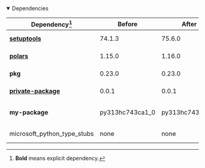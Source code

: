 <details open>
<summary>Dependencies</summary>

|Dependency[^1]|Before|After|Change|Environments|
|-|-|-|-|-|
|[**setuptools**](https://pypi.org/project/setuptools)|74.1.3|75.6.0|Major Upgrade|*all envs* on osx-arm64|
|[**polars**](https://prefix.dev/channels/conda-forge/packages/polars)|1.15.0|1.16.0|Minor Upgrade|*all envs* on osx-arm64|
|**pkg**|0.23.0|0.23.0|Other|*all envs* on linux-64|
|[**private-package**](https://prefix.dev/channels/setup-pixi-test/packages/private-package)|0.0.1|0.0.1|Other|*all envs* on osx-arm64|
|**my-package**|py313hc743ca1_0|py313hc743ca1_1|Only build string|*all envs* on osx-arm64|
|microsoft_python_type_stubs|none|none|Other|*all envs* on linux-64|

</details>

[^1]: **Bold** means explicit dependency.
[^2]: Dependency got downgraded.
